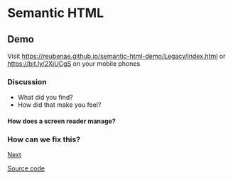 # Semantic HTML

## Demo

Visit https://reubenae.github.io/semantic-html-demo/Legacy/index.html or https://bit.ly/2XiUCgS on your mobile phones

### Discussion

- What did you find?
- How did that make you feel?

#### How does a screen reader manage?

### How can we fix this?

[Next](./aria.md)

[Source code](/Legacy)
